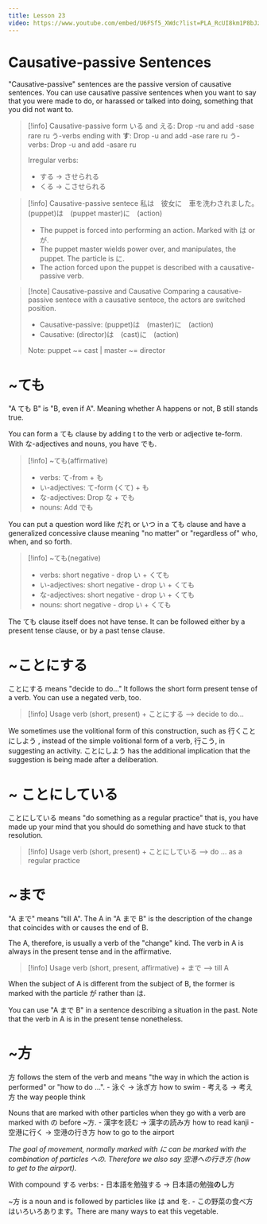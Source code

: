 ```yaml
---
title: Lesson 23
video: https://www.youtube.com/embed/U6FSf5_XWdc?list=PLA_RcUI8km1P8bJzp3_TMMv1jhL3BcKQk
---
```


# Causative-passive Sentences

"Causative-passive" sentences are the passive version of causative sentences. You can use causative passive sentences when you want to say that you were made to do, or harassed or talked into doing, something that you did not want to.

> [!info] Causative-passive form
> いる and える: Drop -ru and add -sase rare ru
> う-verbs ending with **す**: Drop -u and add -ase rare ru
> う-verbs: Drop -u and add -asare ru
>
> Irregular verbs:
>
> - する -> させられる
> - くる -> こさせられる

> [!info] Causative-passive sentece
> 私は　彼女に　車を洗わされました。
> (puppet)は　(puppet master)に　(action)
>
> - The puppet is forced into performing an action. Marked with は or が.
> - The puppet master wields power over, and manipulates, the puppet. The particle is に.
> - The action forced upon the puppet is described with a causative-passive verb.

> [!note] Causative-passive and Causative
> Comparing a causative-passive sentece with a causative sentece, the actors are switched position.
>
> - Causative-passive: (puppet)は　(master)に　(action)
> - Causative: (director)は　(cast)に　(action)
>
> Note: puppet ~= cast | master ~= director

# ~ても

"A ても B" is "B, even if A". Meaning whether A happens or not, B still stands true.

You can form a ても clause by adding t to the verb or adjective te-form. With な-adjectives and nouns, you have でも.

> [!info] ~ても(affirmative)
>
> - verbs: て-from + も
> - い-adjectives: て-form (くて) + も
> - な-adjectives: Drop な + でも
> - nouns: Add でも

You can put a question word like だれ or いつ in a ても clause and have a generalized concessive clause meaning "no matter" or "regardless of" who, when, and so forth.

> [!info] ~ても(negative)
>
> - verbs: short negative - drop い + くても
> - い-adjectives: short negative - drop い + くても
> - な-adjectives: short negative - drop い + くても
> - nouns: short negative - drop い + くても

The ても clause itself does not have tense. It can be followed either by a present tense clause, or by a past tense clause.

# ~ことにする

ことにする means "decide to do..." It follows the short form present tense of a verb. You can use a negated verb, too.

> [!info] Usage
> verb (short, present) + ことにする --> decide to do...

We sometimes use the volitional form of this construction, such as 行くことにしよう , instead of the simple volitional form of a verb, 行こう, in suggesting an activity. ことにしよう has the additional implication that the suggestion is being made after a deliberation.

# ~ ことにしている

ことにしている means "do something as a regular practice" that is, you have made up your mind that you should do something and have stuck to that resolution.

> [!info] Usage
> verb (short, present) + ことにしている --> do ... as a regular practice

# ~まで

"A まで" means "till A". The A in "A まで B" is the description of the change that coincides with or causes the end of B.

The A, therefore, is usually a verb of the "change" kind. The verb in A is always in the present tense and in the affirmative.

> [!info] Usage
> verb (short, present, affirmative) + まで --> till A

When the subject of A is different from the subject of B, the former is marked with the particle が rather than は.

You can use "A まで B" in a sentence describing a situation in the past. Note that the verb in A is in the present tense nonetheless.

# ~方

方 follows the stem of the verb and means "the way in which the action is performed" or "how to do ...". - 泳ぐ -> 泳ぎ方 how to swim - 考える -> 考え方 the way people think

Nouns that are marked with other particles when they go with a verb are marked with の before
~方. - 漢字を読む -> 漢字の読み方 how to read kanji - 空港に行く -> 空港の行き方 how to go to the airport

_The goal of movement, normally marked with に can be marked with the combination of particles への. Therefore we also say 空港への行き方 (how to get to the airport)._

With compound する verbs: - 日本語を勉強する -> 日本語の勉強**のし**方

~方 is a noun and is followed by particles like は and を. - この野菜の食べ方はいろいろあります。There are many ways to eat this vegetable.
